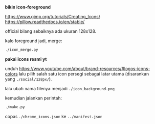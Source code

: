 

**bikin icon-foreground**

<https://www.gimp.org/tutorials/Creating_Icons/>
<https://pillow.readthedocs.io/en/stable/>

official bilang sebaiknya ada ukuran 128x128.

kalo foreground jadi, merge:
```sh
./icon_merge.py
```


**pakai icons resmi yt**

unduh
<https://www.youtube.com/about/brand-resources/#logos-icons-colors>
lalu pilih salah satu icon persegi sebagai latar utama (disarankan yang `./social/128px/`).

lalu ubah nama filenya menjadi `./icon_background.png`

kemudian jalankan perintah:
```sh
./make.py
```

copas `./chrome_icons.json` ke `../manifest.json`

